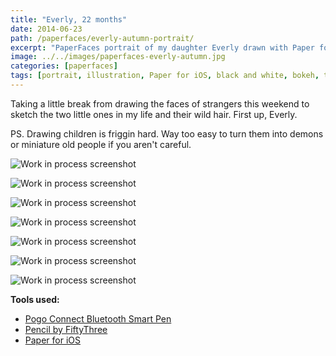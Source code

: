 ```yaml
---
title: "Everly, 22 months"
date: 2014-06-23
path: /paperfaces/everly-autumn-portrait/
excerpt: "PaperFaces portrait of my daughter Everly drawn with Paper for iOS on an iPad."
image: ../../images/paperfaces-everly-autumn.jpg
categories: [paperfaces]
tags: [portrait, illustration, Paper for iOS, black and white, bokeh, twins]
---
```


Taking a little break from drawing the faces of strangers this weekend to sketch the two little ones in my life and their wild hair. First up, Everly.

PS. Drawing children is friggin hard. Way too easy to turn them into demons or miniature old people if you aren't careful.

![Work in process screenshot](../../images/paperfaces-everly-autumn-process-1-lg.jpg)

![Work in process screenshot](../../images/paperfaces-everly-autumn-process-2-lg.jpg)

![Work in process screenshot](../../images/paperfaces-everly-autumn-process-3-lg.jpg)

![Work in process screenshot](../../images/paperfaces-everly-autumn-process-4-lg.jpg)

![Work in process screenshot](../../images/paperfaces-everly-autumn-process-5-lg.jpg)

![Work in process screenshot](../../images/paperfaces-everly-autumn-process-6-lg.jpg)

![Work in process screenshot](../../images/paperfaces-everly-autumn-process-7-lg.jpg)

**Tools used:**

- [Pogo Connect Bluetooth Smart Pen](https://www.amazon.com/gp/product/B009K448L4/ref=as_li_ss_tl?ie=UTF8&camp=1789&creative=390957&creativeASIN=B009K448L4&linkCode=as2&tag=mademist-20)
- [Pencil by FiftyThree](https://amzn.to/35tCkJW)
- [Paper for iOS](https://paper.bywetransfer.com/)
